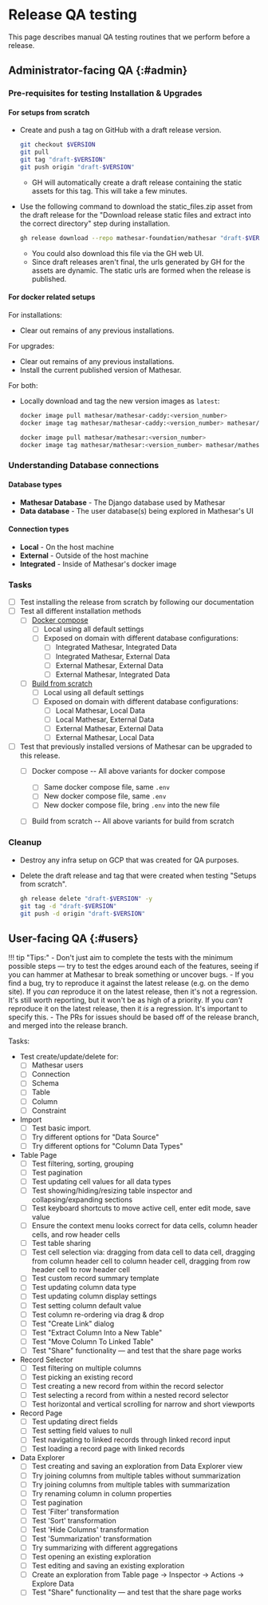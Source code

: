 # Release QA testing

This page describes manual QA testing routines that we perform before a release.

## Administrator-facing QA {:#admin}

### Pre-requisites for testing Installation & Upgrades

#### For setups from scratch

- Create and push a tag on GitHub with a draft release version.

    ```sh
    git checkout $VERSION
    git pull
    git tag "draft-$VERSION"
    git push origin "draft-$VERSION"
    ```

    - GH will automatically create a draft release containing the static assets for this tag. This will take a few minutes.

- Use the following command to download the static_files.zip asset from the draft release for the "Download release static files and extract into the correct directory" step during installation.

    ```sh
    gh release download --repo mathesar-foundation/mathesar "draft-$VERSION" -p 'static_files.zip'
    ```

    - You could also download this file via the GH web UI.
    - Since draft releases aren't final, the urls generated by GH for the assets are dynamic. The static urls are formed when the release is published.

#### For docker related setups

For installations:

- Clear out remains of any previous installations.

For upgrades:

- Clear out remains of any previous installations.
- Install the current published version of Mathesar.

For both:

- Locally download and tag the new version images as `latest`:

    ```sh
    docker image pull mathesar/mathesar-caddy:<version_number>
    docker image tag mathesar/mathesar-caddy:<version_number> mathesar/mathesar-caddy:latest

    docker image pull mathesar/mathesar:<version_number>
    docker image tag mathesar/mathesar:<version_number> mathesar/mathesar:latest
    ```

### Understanding Database connections

#### Database types

- **Mathesar Database** - The Django database used by Mathesar
- **Data database** - The user database(s) being explored in Mathesar's UI

#### Connection types

- **Local** - On the host machine
- **External** - Outside of the host machine
- **Integrated** - Inside of Mathesar's docker image

### Tasks

- [ ] Test installing the release from scratch by following our documentation
- [ ] Test all different installation methods
    - [ ] [Docker compose](https://docs.mathesar.org/latest/administration/install-via-docker-compose/)
        - [ ] Local using all default settings
        - [ ] Exposed on domain with different database configurations:
          - [ ] Integrated Mathesar, Integrated Data
          - [ ] Integrated Mathesar, External Data
          - [ ] External Mathesar, External Data
          - [ ] External Mathesar, Integrated Data
    - [ ] [Build from scratch](https://docs.mathesar.org/latest/administration/install-from-scratch/)
        - [ ] Local using all default settings
        - [ ] Exposed on domain with different database configurations:
          - [ ] Local Mathesar, Local Data
          - [ ] Local Mathesar, External Data
          - [ ] External Mathesar, External Data
          - [ ] External Mathesar, Local Data
- [ ] Test that previously installed versions of Mathesar can be upgraded to this release.
    - [ ] Docker compose -- All above variants for docker compose
        - [ ] Same docker compose file, same `.env`
        - [ ] New docker compose file, same `.env`
        - [ ] New docker compose file, bring `.env` into the new file
    - [ ] Build from scratch -- All above variants for build from scratch


### Cleanup

- Destroy any infra setup on GCP that was created for QA purposes.
- Delete the draft release and tag that were created when testing "Setups from scratch".

    ```sh
    gh release delete "draft-$VERSION" -y
    git tag -d "draft-$VERSION"
    git push -d origin "draft-$VERSION"
    ```


## User-facing QA {:#users}

!!! tip "Tips:"
    - Don't just aim to complete the tests with the minimum possible steps — try to test the edges around each of the features, seeing if you can hammer at Mathesar to break something or uncover bugs.
    - If you find a bug, try to reproduce it against the latest release (e.g. on the demo site). If you _can_ reproduce it on the latest release, then it's not a regression. It's still worth reporting, but it won't be as high of a priority. If you _can't_ reproduce it on the latest release, then it _is_ a regression. It's important to specify this.
    - The PRs for issues should be based off of the release branch, and merged into the release branch.

Tasks:

- Test create/update/delete for:
    - [ ] Mathesar users
    - [ ] Connection
    - [ ] Schema
    - [ ] Table
    - [ ] Column
    - [ ] Constraint
- Import
    - [ ] Test basic import.
    - [ ] Try different options for "Data Source"
    - [ ] Try different options for "Column Data Types"
- Table Page
    - [ ] Test filtering, sorting, grouping
    - [ ] Test pagination
    - [ ] Test updating cell values for all data types
    - [ ] Test showing/hiding/resizing table inspector and collapsing/expanding sections
    - [ ] Test keyboard shortcuts to move active cell, enter edit mode, save value
    - [ ] Ensure the context menu looks correct for data cells, column header cells, and row header cells
    - [ ] Test table sharing
    - [ ] Test cell selection via: dragging from data cell to data cell, dragging from column header cell to column header cell, dragging from row header cell to row header cell
    - [ ] Test custom record summary template
    - [ ] Test updating column data type
    - [ ] Test updating column display settings
    - [ ] Test setting column default value
    - [ ] Test column re-ordering via drag & drop
    - [ ] Test "Create Link" dialog
    - [ ] Test "Extract Column Into a New Table"
    - [ ] Test "Move Column To Linked Table"
    - [ ] Test "Share" functionality — and test that the share page works
- Record Selector
    - [ ] Test filtering on multiple columns
    - [ ] Test picking an existing record
    - [ ] Test creating a new record from within the record selector
    - [ ] Test selecting a record from within a nested record selector
    - [ ] Test horizontal and vertical scrolling for narrow and short viewports
- Record Page
    - [ ] Test updating direct fields
    - [ ] Test setting field values to null
    - [ ] Test navigating to linked records through linked record input
    - [ ] Test loading a record page with linked records
- Data Explorer
    - [ ] Test creating and saving an exploration from Data Explorer view
    - [ ] Try joining columns from multiple tables without summarization
    - [ ] Try joining columns from multiple tables with summarization
    - [ ] Try renaming column in column properties
    - [ ] Test pagination
    - [ ] Test 'Filter' transformation
    - [ ] Test 'Sort' transformation
    - [ ] Test 'Hide Columns' transformation
    - [ ] Test 'Summarization' transformation
    - [ ] Try summarizing with different aggregations
    - [ ] Test opening an existing exploration
    - [ ] Test editing and saving an existing exploration
    - [ ] Create an exploration from Table page -> Inspector -> Actions -> Explore Data
    - [ ] Test "Share" functionality — and test that the share page works
